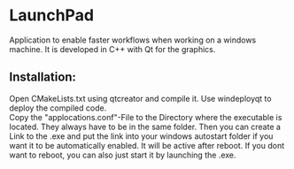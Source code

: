 # LaunchPad

Application to enable faster workflows when working on a windows machine.
It is developed in C++ with Qt for the graphics.

## Installation:
Open CMakeLists.txt using qtcreator and compile it. Use windeployqt to deploy the compiled code.<br>
Copy the "applocations.conf"-File to the Directory where the executable is located. They always have to be in the same folder. Then you can create a Link to the .exe and put the link into your windows autostart folder if you want it to be automatically enabled. It will be active after reboot.
If you dont want to reboot, you can also just start it by launching the .exe.